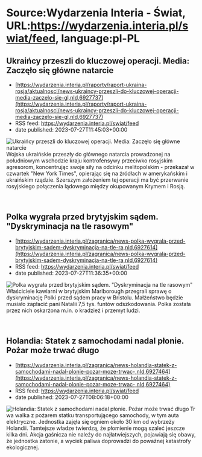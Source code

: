 # Source:Wydarzenia Interia - Świat, URL:https://wydarzenia.interia.pl/swiat/feed, language:pl-PL

## Ukraińcy przeszli do kluczowej operacji. Media: Zaczęło się główne natarcie
 - [https://wydarzenia.interia.pl/raporty/raport-ukraina-rosja/aktualnosci/news-ukraincy-przeszli-do-kluczowej-operacji-media-zaczelo-sie-gl,nId,6927737](https://wydarzenia.interia.pl/raporty/raport-ukraina-rosja/aktualnosci/news-ukraincy-przeszli-do-kluczowej-operacji-media-zaczelo-sie-gl,nId,6927737)
 - RSS feed: https://wydarzenia.interia.pl/swiat/feed
 - date published: 2023-07-27T11:45:03+00:00

<p><a href="https://wydarzenia.interia.pl/raporty/raport-ukraina-rosja/aktualnosci/news-ukraincy-przeszli-do-kluczowej-operacji-media-zaczelo-sie-gl,nId,6927737"><img align="left" alt="Ukraińcy przeszli do kluczowej operacji. Media: Zaczęło się główne natarcie" src="https://i.iplsc.com/ukraincy-przeszli-do-kluczowej-operacji-media-zaczelo-sie-gl/000HGGY4K66B3JIU-C321.jpg" /></a>Wojska ukraińskie przeszły do głównego natarcia prowadzonej na południowym wschodzie kraju kontrofensywy przeciwko rosyjskim agresorom, koncentrując swoje siły na odcinku melitopolskim - przekazał w czwartek &quot;New York Times&quot;, opierając się na źródłach w amerykańskim i ukraińskim rządzie. Szerszym założeniem tej operacji ma być przerwanie rosyjskiego połączenia lądowego między okupowanym Krymem i Rosją.</p><br clear="all" />

## Polka wygrała przed brytyjskim sądem. "Dyskryminacja na tle rasowym"
 - [https://wydarzenia.interia.pl/zagranica/news-polka-wygrala-przed-brytyjskim-sadem-dyskryminacja-na-tle-ra,nId,6927614](https://wydarzenia.interia.pl/zagranica/news-polka-wygrala-przed-brytyjskim-sadem-dyskryminacja-na-tle-ra,nId,6927614)
 - RSS feed: https://wydarzenia.interia.pl/swiat/feed
 - date published: 2023-07-27T11:36:35+00:00

<p><a href="https://wydarzenia.interia.pl/zagranica/news-polka-wygrala-przed-brytyjskim-sadem-dyskryminacja-na-tle-ra,nId,6927614"><img align="left" alt="Polka wygrała przed brytyjskim sądem. &quot;Dyskryminacja na tle rasowym&quot;" src="https://i.iplsc.com/polka-wygrala-przed-brytyjskim-sadem-dyskryminacja-na-tle-ra/000HGGF62N6W0BKV-C321.jpg" /></a>Właściciele kawiarni w brytyjskim Marlborough przegrali sprawę o dyskryminację Polki przed sądem pracy w Bristolu. Małżeństwo będzie musiało zapłacić pani Natalii 7,5 tys. funtów odszkodowania. Polka została przez nich oskarżona m.in. o kradzież i przemyt ludzi.</p><br clear="all" />

## Holandia: Statek z samochodami nadal płonie. Pożar może trwać długo
 - [https://wydarzenia.interia.pl/zagranica/news-holandia-statek-z-samochodami-nadal-plonie-pozar-moze-trwac-,nId,6927464](https://wydarzenia.interia.pl/zagranica/news-holandia-statek-z-samochodami-nadal-plonie-pozar-moze-trwac-,nId,6927464)
 - RSS feed: https://wydarzenia.interia.pl/swiat/feed
 - date published: 2023-07-27T08:06:18+00:00

<p><a href="https://wydarzenia.interia.pl/zagranica/news-holandia-statek-z-samochodami-nadal-plonie-pozar-moze-trwac-,nId,6927464"><img align="left" alt="Holandia: Statek z samochodami nadal płonie. Pożar może trwać długo" src="https://i.iplsc.com/holandia-statek-z-samochodami-nadal-plonie-pozar-moze-trwac/000HGF8NTREN6UTK-C321.jpg" /></a>Trwa walka z pożarem statku transportującego samochody, w tym auta elektryczne. Jednostka zajęła się ogniem około 30 km od wybrzeży Holandii. Tamtejsze władze twierdzą, że płomienie mogą szaleć jeszcze kilka dni. Akcja gaśnicza nie należy do najłatwiejszych, pojawiają się obawy, że jednostka zatonie, a wyciek paliwa doprowadzi do poważnej katastrofy ekologicznej.</p><br clear="all" />

